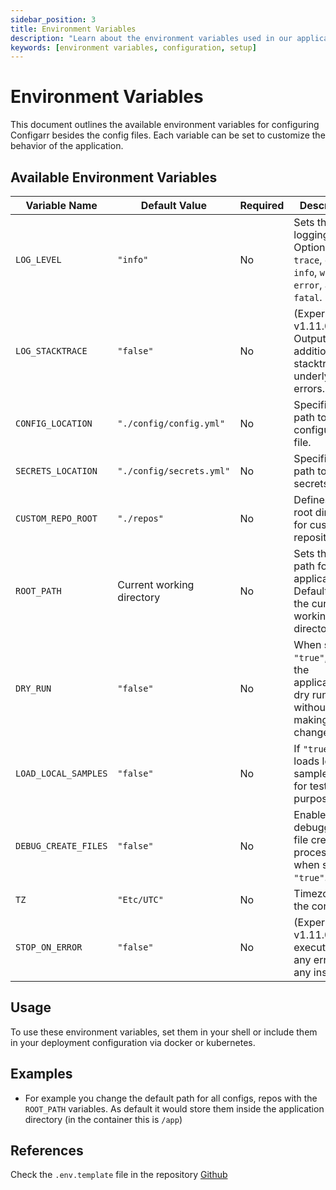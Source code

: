 ```yaml
---
sidebar_position: 3
title: Environment Variables
description: "Learn about the environment variables used in our application configuration."
keywords: [environment variables, configuration, setup]
---
```


# Environment Variables

This document outlines the available environment variables for configuring Configarr besides the config files.
Each variable can be set to customize the behavior of the application.

## Available Environment Variables

| Variable Name        | Default Value             | Required | Description                                                                                 |
| -------------------- | ------------------------- | -------- | ------------------------------------------------------------------------------------------- |
| `LOG_LEVEL`          | `"info"`                  | No       | Sets the logging level. Options are `trace`, `debug`, `info`, `warn`, `error`, and `fatal`. |
| `LOG_STACKTRACE`     | `"false"`                 | No       | (Experimental, v1.11.0) Outputs additionally stacktraces of underlying errors.              |
| `CONFIG_LOCATION`    | `"./config/config.yml"`   | No       | Specifies the path to the configuration file.                                               |
| `SECRETS_LOCATION`   | `"./config/secrets.yml"`  | No       | Specifies the path to the secrets file.                                                     |
| `CUSTOM_REPO_ROOT`   | `"./repos"`               | No       | Defines the root directory for custom repositories.                                         |
| `ROOT_PATH`          | Current working directory | No       | Sets the root path for the application. Defaults to the current working directory.          |
| `DRY_RUN`            | `"false"`                 | No       | When set to `"true"`, runs the application in dry run mode without making changes.          |
| `LOAD_LOCAL_SAMPLES` | `"false"`                 | No       | If `"true"`, loads local sample data for testing purposes.                                  |
| `DEBUG_CREATE_FILES` | `"false"`                 | No       | Enables debugging for file creation processes when set to `"true"`.                         |
| `TZ`                 | `"Etc/UTC"`               | No       | Timezone for the container.                                                                 |
| `STOP_ON_ERROR`      | `"false"`                 | No       | (Experimental, v1.11.0) Stop execution on any error on any instance.                        |

## Usage

To use these environment variables, set them in your shell or include them in your deployment configuration via docker or kubernetes.

## Examples

- For example you change the default path for all configs, repos with the `ROOT_PATH` variables.
  As default it would store them inside the application directory (in the container this is `/app`)

## References

Check the `.env.template` file in the repository [Github](https://github.com/raydak-labs/configarr/blob/main/.env.template)
